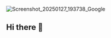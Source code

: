 ![Screenshot_20250127_193738_Google](https://github.com/user-attachments/assets/af3428a9-a6ae-4ac1-b3c8-f946d1e193fb)
## Hi there 👋

<!--
**Malachi3605/malachi3605** is a ✨ _special_ ✨ repository because its `README.md` (this file) appears on your GitHub profile.

Here are some ideas to get you started:

- 🔭 I’m currently working on ...
- 🌱 I’m currently learning ...
- 👯 I’m looking to collaborate on ...
- 🤔 I’m looking for help with ...
- 💬 Ask me about ...
- 📫 How to reach me: ...
- 😄 Pronouns: ...
- ⚡ Fun fact: ...
-->
